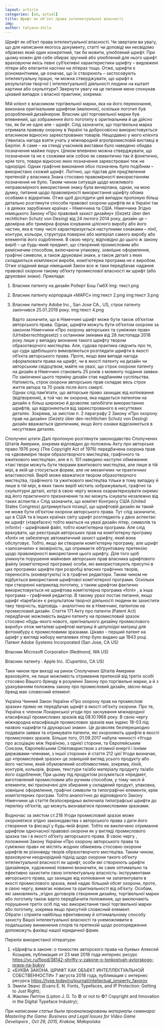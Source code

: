 ```yaml
---
layout: article
categories: [a4, actual]
title: Шрифт як об’єкт права інтелектуальної власності
img: 
author: tatyana-zhila
--- 
```



Шрифт як об’єкт права інтелектуальної власності. 
Чи звертали ви увагу, що для написання якогось документу, статті чи доповіді ми несвідомо обраємо який один 
конкретний, так би мовити, улюблений шрифт. При цьому кожен для себе обирає зручний або улюблений для нього шрифт 
враховуючи якісь певні  суб’єктивні характеристики шрифту – видовжені літери або елегантні насічки на літерах тощо. 
Отже, шрифти є різноманітними, це означає, що їх створюють – застосовують інтелектуальну працю, чи можна стверджувати,
що шрифт є результатом творчої ( інтелектуальної) діяльності людини на кшталт  картини або скульптури? Звернути увагу 
на це питання мене спонукав цікавий випадок  з власної практики, зокрема: 

Мій клієнт є власником торгівельної марки, яка на його переконання, виконана оригінальним шрифтом (малюнок), оскільки 
логотип був розроблений дизайнером. Власник цієї торговельної марки був впевнений, що зображення його логотипу є оригінальним 
й це дійсно так, як би не одне але - шрифт. 
	Слід зазначити, що торгівельна марка   отримала правову охорону в Україні та добросовісно використовується власником відносно 
  зареєстрованих товарів. Нещодавно у мого клієнта з’явилась нагода взяти учать у міжнародній агропромисловій виставці в Берліні. 
  А саме – на стенді учасників виставки було наведено обидва позначення майже поруч. Цілком впевнено  можна стверджувати, що позначення   та   не є схожими між собою  як семантично так й фонетично, крім того, товари відносно яких позначення зареєстровані теж не однорідні. Однак графічне виконання обох позначень було подібним – використано схожий шрифт. 
Логічно, що підстав для пред’явлення претензій у власника Знака      стосовно правомірності використанням позначення не було. Таким 
чином ситуація щодо можливого неправомірного використання знаку була вичерпана, однак, на мою думку, питання щодо правомірності 
використання шрифту обома особами є відкритим.
Отже щоб дослідити цей випадок  пропоную більш детально розглянути способи правової охорони шрифтів як в Україні так і в деяких зарубіжних країнах – Німеччина та  США.
Німеччина
	 Згідно німецького Закону «Про правовий захист дизайну» (Gezetz über den rechtlichen Schutz von Desing)  від 24 лютого 2014 року, дизайн це – двомірна або тримірна форма існування цілісного виробу або його частин, яка в тому числі характеризується наступними ознаками – лінії, контури, кольори, структура поверхні або матеріал самого виробу або елементів його  оздоблення. 
	В свою чергу, відповідно до цього ж закону  виріб – це будь-який предмет, що створений промисловим або ремісничим способом, включаючи упаковку, зовнішнє оформлення, графічні символи, а також друковані знаки, а також деталі з яких складаються комплексні вироби, комп’ютерна програма не є виробом. 
	Отже згаданий вище німецький  Закон все ж таки передбачає надання правової  охорони такому об’єкту промислової власності як шрифт (або друковані знаки). 
Приклади: 
1)	Власник патенту на дизайн Роберт Бош ГмбХ
img: текст.png
  
2) Власник патенту корпорація «МАРС»
img:текст 2.png
img:текст 3.png

3) Власник патенту Adobe Inc., San Jose CA., US, строк патенту закінчився 25.01.2019 року.
 img:текст 4.png
 
	Варто зазначити, що в Німеччині шрифт може бути також об’єктом авторського права.
	Однак, шрифти можуть бути об’єктом охорони за законом Німеччини «Про охорону авторських та суміжних прав» (Urheberrechtsgesetz) з останніми змінами від 28 листопада 2018 року лише у випадку визнання такого шрифту твором образотворчого мистецтва. Але, судова практика свідчить про те, що суди здебільшого  вимовляються розглядати шрифти в якості об’єкта авторського права. 
Проте, якщо вам випаде нагода оформлювати права на шрифт, чи в якості патенту на дизайн чи авторським свідоцтвом, майте на увазі, що строк охорони патенту на дизайн в Німеччині становить 25 років з моменту подання заявки. По закінченні  цього терміну дизайн стає надбанням суспільства.
Натомість, строк охорони авторських прав складає весь строк життя автора та 70 років після його смерті.  
Однак слід пам’ятати, що авторське право захищає від копіювання (відтворення), в той час як охорона, яка надається патентом на дизайн є більш широкою й дозволяє запобігати використанню шрифтів, що відрізняються від зареєстрованого  в несуттєвих деталях. 
Зокрема, за змістом п. 2 параграфу 2 Закону «Про охорону прав на дизайн»  (Gezetz über den rechtlichen Schutz von Desing)  дизайн вважається ідентичним, якщо його ознаки відрізняються в несуттєвих  деталях. 

Сполучені штати
Далі пропоную розглянути законодавство Сполучених Штатів Америки, зокрема відповідно до положень Акту про авторське право 1976 року (The  Copyright Act of 1976) передбачена охорона прав на «двовимірні твори образотворчого мистецтва, графічного та вжиткового мистецтва», але в п. 101 наведено наступні обмеження:  «такі твори можуть бути творами вжиткового мистецтва, але лише в тій мірі, в якій це стосується форми, але не механічних чи практичних властивостей.  Виріб може вважатися твором образотворчого мистецтва, графічного та ужиткового мистецтва тільки в тому випадку й лише в тій мірі, в яких таких виріб містить зображувальні, графічні та скульптурні деталі, котрі в свою чергу можна охарактеризувати окремо від його практичного призначення та які можуть існувати незалежно від таких аспектів.» 
Слід зазначити, що комітет Конгресу США (United States Congress) дотримується позиції, що шрифтовій дизайн як такий не може бути об’єктом охорони авторського права. 
Тут слід зазначити, що в США та в інших країнах світу шрифт розглядають у двох аспектах: як шрифт («tapeface») тобто мається на увазі дизайн літер, символів та («font») - шрифтовий файл, тобто комп’ютерна програма. 
Але слід врахувати, що реєстрація авторських прав на комп’ютерну програму «font» не забезпечує автоматичний захист шрифту, який вона обслуговує. Тобто, якщо ви створили комп’ютерну програму, але шрифт «запозичили» є імовірність, що отримаєте обґрунтовану претензію щодо правомірності використання цього шрифту. 
Для того щоб уникнути порушення майнових авторських прав власника шрифтового файлу (комп’ютерної програми) особи, які використовують присутні в цих програмах шрифти при розробці власних графічних творів, переносять (конвертують) їх в графічні редактори. Таким чином не відбується використання шрифтової комп’ютерної програми. Оскільки при створенні наприклад логотипу, з таким шрифтом фактично використовується не шрифтова комп’ютерна програма «font» , а інша програма – графічний редактор. 
В такому уразі постає питання, якщо шрифт «tapeface» є результатом творчої діяльності людини як захистити таку творчість, відповідь - аналогічно як в Німеччині, патентом на промисловий  дизайн.
Стаття 171 Акту про патенти (Patent Act) передбачає можливість видачі патенту на промисловий зразок стосовно «будь-якого нового, оригінального дизайну промислового виробу» отож металеві шрифтові матриці й целулоїдні матриці для фотонабуру є промисловими зразками. Цікаво - перший патент на шрифт у вигляді набору металевих літер було видано ще 1843 році. 
Патент Adobe Systems Incorporated (San Jose, CA US)
  
  

Власник Microsoft Corporation (Redmond, WA US)

 

Власник патенту :  Apple Inc. (Cupertino, CA US)
 

Таки чином при виході на ринок Сполучених Штатів Америки враховуйте, не лише можливість отримання претензій від третіх особі стосовно Вашого бренду в розумінні Закону про торгівельні марки, а й з урахуванням положень закону про промисловий дизайн, звісно якщо бренд має словесний елемент.  

Україна
Чинний Закон України «Про охорону прав на промислові зразки» прямо не передбачає шрифт в якості об’єкту охорони. Про те, Україна є членом Локарнської угоди про заснування міжнародної класифікації промислових зразків від 08.10.1968 року. В свою чергу міжнародна класифікація промислових зразків має індекс 18-03 під назвою «шрифти та друкарські знаки». Це дозволяє  безперешкодно подавати заявки  та отримувати патенти, які охороняють шрифти в  якості промислових зразків.  Більше того, 01.09.2017 набула чинності «Угода про асоціацію між Україною, з однієї сторони, та Європейським Союзом, Європейським Співтовариством з атомної енергії і їхніми державами-членами, з іншої сторони» й  стаття 212 цієї Угоди визначає, що «промисловий зразок» це зовнішній вигляд усього продукту або його частини, який обумовлений особливостями, зокрема, ліній, контурів, кольорів, форми, текстури та/або матеріалу продукту та/або його оздоблення;
При цьому під продуктом розуміється «предмет, виготовлений промисловим або ручним способом, у тому числі й елементи, які призначені для збирання у складений продукт, упаковка, зовнішнє оформлення, графічні символи та типографічні елементи, крім комп’ютерних програм. 
Тобто аналогічно до відповідного Закону Німеччини ця стаття безпосередньо включила типографські шрифти до переліку об’єктів, що можуть визнаватися промисловими зразками. 

Водночас за змістом ст.218 Угоди промисловий зразок може охоронятися згідно законодавства з авторського права з дати його створення та фіксації у будь-якій формі. Тобто не виключено отримання шрифтом одночасної правової охорони як у вигляді  промислового зразка так і в якості об’єкту авторського права. 
В свою чергу , положення  Закону України «Про охорону авторського права  та суміжних прав» не містять жодних обмежень стосовно охорони шрифтів як різновиду творів образотворчого мистецтва. 
Таким чином, враховуючи неоднорідний підхід щодо охорони такого об’єкту інтелектуальної власності як шрифт, особи які створюють шрифти (дизайнери, художники) повинні визначити, як саме оптимально та ефективно захистити свою інтелектуальну власність: інструментами авторського права, що захищає від копіювання чи запатентувати в якості промислового зразка, який надає більший обсяг охорони, проте, в свою чергу, вимагає новизни та оригінальності від об’єкту. Особам, які замовляють ,згідно договорів створення дизайну, торгівельної марки або логотипу також варто передбачити положення, що  виключають порушення третіх осіб під час використання такої торгівельної марки або логотипу, зокрема якщо присутній словесний елемент.  
Обрати і сприяти найбільш ефективному й оптимальному способу захисту Вашої інтелектуальної власності та унеможливити в подальшому виникнення спорів та претензій щодо  розпорядження  допоможуть фахівці нашої юридичної фірми. 

Перелік використаної літератури: 
1.	«Шрифты в законе: о тонкостях авторского права на буквы» 
Алексей Козырев, публикация от 23 мая 2018 года интернес ресурс https://vc.ru/flood/38142-shrifty-v-zakone-o-tonkostyah-avtorskogo-prava-na-bukvy
2.	«БУКВА ЗАКОНА. ШРИФТ КАК ОБЪЕКТ ИНТЕЛЛЕКТУАЛЬНОЙ СОБСТВЕННОСТИ»  7 августа 2018 года, публикация с интернес ресурса https://type.today/ru/journal/intellectual_property_favorov
3.	Эмили Эванс (Evans E. N. Fonts, Typefaces, and IP Protection: Getting to Just Right);
4.	Жаклин Липтон (Lipton J. D. To © or not to ©? Copyright and Innovation in the Digital Typeface Industry);



*При написании статьи были проанализированы  материалы семинара:*
*Mastering the Game: Business and Legal Issues for Video Game Developers , Oct 29, 2015, Kraków, Małopolska*
